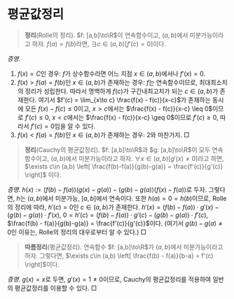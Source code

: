 <!---
title: "평균값정리"
category: Analysis
language: Korean
--->

# 평균값정리

> **정리**(Rolle의 정리). $f: [a,b]\to\R$이 연속함수이고, $(a,b)$에서 미분가능이라고 하자.
> $f(a) = f(b)$라면, $\exists c\in (a,b) \left[ f'(c) = 0 \right]$이다.

*증명*.

1. $f(x) = C$인 경우: $f$가 상수함수라면 어느 지점 $x\in (a,b)$에서나 $f'(x) = 0$.
2. $f(x)> f(a) = f(b)$인 $x\in (a,b)$가 존재하는 경우:
$f$는 연속함수이므로, 최대최소치의 정리가 성립한다.
따라서 명백하게 $f(c)$가 구간내최고치가 되는 $c\in (a,b)$가 존재한다.
여기서 $f'(c) = \lim_{x\to c} \frac{f(x) - f(c)}{x-c}$가 존재하는 동시에
모든 $f(x)-f(c) \leq 0$이고, $x>c$에서는 $\frac{f(x) - f(c)}{x-c} \leq 0$이므로
$f'(c)\leq 0$,
$x<c$에서는 $\frac{f(x) - f(c)}{x-c} \geq 0$이므로 $f'(c)\geq 0$, 따라서
$f'(c) = 0$임을 알 수 있다.
3. $f(x) < f(a) = f(b)$인 $x\in (a,b)$가 존재하는 경우: 2와 마찬가지. □

> **정리**(Cauchy의 평균값정리). $f: [a,b]\to\R$과 $g: [a,b]\to\R$이 모두
> 연속함수이고, $(a,b)$에서 미분가능이라고 하자.
> $\forall x\in (a,b) \left[ g'(x)\neq 0 \right]$라고 하면,
> $\exists c\in (a,b) \left[ \frac{f(b)-f(a)}{g(b)-g(a)} = \frac{f'(c)}{g'(c)} \right]$
> 이다.

*증명*. $h(x) := (f(b) - f(a))(g(x) - g(a)) - (g(b)-g(a))(f(x) - f(a))$로 두자.
그렇다면, $h$는 $(a,b)$에서 미분가능, $[a,b]$에서 연속이다.
또한 $h(a) = 0 = h(b)$이므로, Rolle의 정리에 따라, $h'(c) = 0$인 $c\in (a,b)$가 존재한다.
$h'(x) = (f(b) - f(a))\cdot g'(x) - (g(b)-g(a))\cdot f'(x)$,
$0=h'(c) = (f(b) - f(a))\cdot g'(c) - (g(b)-g(a))\cdot f'(c)$,
$\frac{f(b) - f(a)}{g(b)-g(a)} = \frac{f'(c)}{g'(c)}$이다.
(여기서 $g(b) - g(a) \neq 0$인 이유는, Rolle의 정리의 대우로부터 알 수 있다.) □

> **따름정리**(평균값정리). 연속함수 $f: [a,b]\to\R$가 $(a,b)$에서 미분가능이라고 하자.
> 그렇다면, $\exists c\in (a,b) \left[ \frac{f(b) - f(a)}{b-a} = f'(c) \right]$이다.

*증명*. $g(x) = x$로 두면, $g'(x) = 1\neq 0$이므로, Cauchy의 평균값정리를 적용하여
일반의 평균값정리를 이용할 수 있다. □
